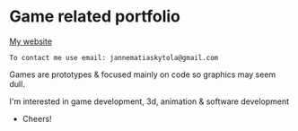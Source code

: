 # Game related portfolio

[My website](https://JanneMatiasKytola.github.io)

```
To contact me use email: jannematiaskytola@gmail.com
```
Games are prototypes & focused mainly on code so graphics may seem dull.

I'm interested in game development, 3d, animation & software development

* Cheers!
